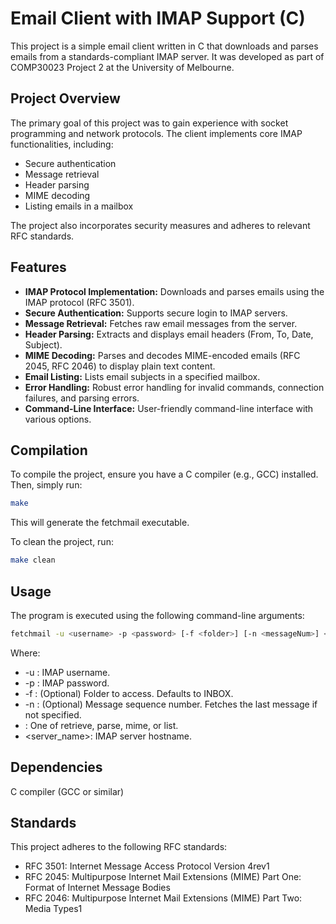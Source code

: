 # Email Client with IMAP Support (C)

This project is a simple email client written in C that downloads and parses emails from a standards-compliant IMAP server. It was developed as part of COMP30023 Project 2 at the University of Melbourne.

## Project Overview

The primary goal of this project was to gain experience with socket programming and network protocols. The client implements core IMAP functionalities, including:

* Secure authentication
* Message retrieval
* Header parsing
* MIME decoding
* Listing emails in a mailbox

The project also incorporates security measures and adheres to relevant RFC standards.

## Features

* **IMAP Protocol Implementation:** Downloads and parses emails using the IMAP protocol (RFC 3501).
* **Secure Authentication:** Supports secure login to IMAP servers.
* **Message Retrieval:** Fetches raw email messages from the server.
* **Header Parsing:** Extracts and displays email headers (From, To, Date, Subject).
* **MIME Decoding:** Parses and decodes MIME-encoded emails (RFC 2045, RFC 2046) to display plain text content.
* **Email Listing:** Lists email subjects in a specified mailbox.
* **Error Handling:** Robust error handling for invalid commands, connection failures, and parsing errors.
* **Command-Line Interface:** User-friendly command-line interface with various options.

## Compilation

To compile the project, ensure you have a C compiler (e.g., GCC) installed. Then, simply run:

```bash
make
```
This will generate the fetchmail executable.

To clean the project, run:
```bash
make clean
```
 ## Usage

The program is executed using the following command-line arguments:
```bash
fetchmail -u <username> -p <password> [-f <folder>] [-n <messageNum>] <command> <server_name>
```
Where:

* -u <username>: IMAP username.
* -p <password>: IMAP password.
* -f <folder>: (Optional) Folder to access. Defaults to INBOX.
* -n <messageNum>: (Optional) Message sequence number. Fetches the last message if not specified.
* <command>: One of retrieve, parse, mime, or list.
* <server_name>: IMAP server hostname.

## Dependencies
C compiler (GCC or similar)

## Standards
This project adheres to the following RFC standards:
* RFC 3501: Internet Message Access Protocol Version 4rev1
* RFC 2045: Multipurpose Internet Mail Extensions (MIME) Part One: Format of Internet Message Bodies
* RFC 2046: Multipurpose Internet Mail Extensions (MIME) Part Two: Media Types1
